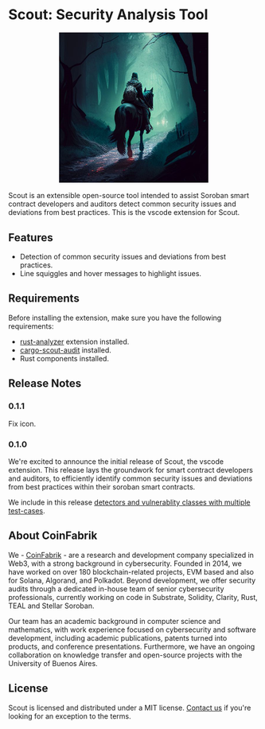 # Scout: Security Analysis Tool

<p align="center">
  <img src="assets/scout.png" alt="Scout in a Dark Forest" width="300" center  />
</p>

Scout is an extensible open-source tool intended to assist Soroban smart contract developers and auditors detect common security issues and deviations from best practices. This is the vscode extension for Scout.


## Features

- Detection of common security issues and deviations from best practices.
- Line squiggles and hover messages to highlight issues.

## Requirements

Before installing the extension, make sure you have the following requirements:

- [rust-analyzer](https://marketplace.visualstudio.com/items?itemName=rust-lang.rust-analyzer) extension installed.
- [cargo-scout-audit](https://github.com/CoinFabrik/scout-soroban) installed.
- Rust components installed.

## Release Notes

### 0.1.1

Fix icon.

### 0.1.0

We're excited to announce the initial release of Scout, the vscode extension. This release lays the groundwork for smart contract developers and auditors, to efficiently identify common security issues and deviations from best practices within their soroban smart contracts.

We include in this release [detectors and vulnerablity classes with multiple test-cases](https://github.com/CoinFabrik/scout-soroban).

## About CoinFabrik

We - [CoinFabrik](https://www.coinfabrik.com/) - are a research and development company specialized in Web3, with a strong background in cybersecurity. Founded in 2014, we have worked on over 180 blockchain-related projects, EVM based and also for Solana, Algorand, and Polkadot. Beyond development, we offer security audits through a dedicated in-house team of senior cybersecurity professionals, currently working on code in Substrate, Solidity, Clarity, Rust, TEAL and Stellar Soroban.

Our team has an academic background in computer science and mathematics, with work experience focused on cybersecurity and software development, including academic publications, patents turned into products, and conference presentations. Furthermore, we have an ongoing collaboration on knowledge transfer and open-source projects with the University of Buenos Aires.

## License

Scout is licensed and distributed under a MIT license. [Contact us](https://www.coinfabrik.com/) if you're looking for an exception to the terms.
